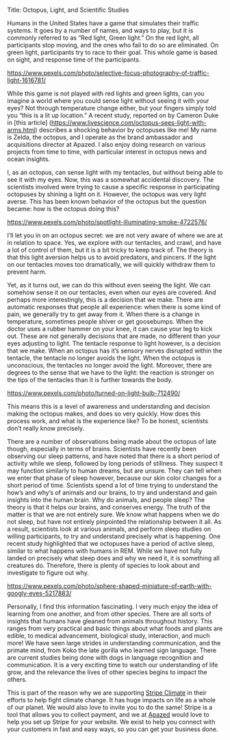 Title: Octopus, Light, and Scientific Studies

Humans in the United States have a game that simulates their traffic systems. It goes by a number of names, and ways to play, but it is commonly referred to as “Red light, Green light.” On the red light, all participants stop moving, and the ones who fail to do so are eliminated. On green light, participants try to race to their goal. This whole game is based on sight, and response time of the participants. 

https://www.pexels.com/photo/selective-focus-photography-of-traffic-light-1616781/ 

While this game is not played with red lights and green lights, can you imagine a world where you could sense light without seeing it with your eyes? Not through temperature change either, but your fingers simply told you “this is a lit up location.” A recent study, reported on by Cameron Duke in [this article] (https://www.livescience.com/octopus-sees-light-with-arms.html) describes a shocking behavior by octopuses like me! My name is Zelda, the octopus, and I operate as the brand ambassador and acquisitions director at Apazed. I also enjoy doing research on various projects from time to time, with particular interest in octopus news and ocean insights.

I, as an octopus, can sense light with my tentacles, but without being able to see it with my eyes. Now, this was a somewhat accidental discovery. The scientists involved were trying to cause a specific response in participating octopuses by shining a light on it. However, the octopus was very light averse. This has been known behavior of the octopus but the question became: how is the octopus doing this?

https://www.pexels.com/photo/spotlight-illuminating-smoke-4722576/ 

I’ll let you in on an octopus secret: we are not very aware of where we are at in relation to space. Yes, we explore with our tentacles, and crawl, and have a lot of control of them, but it is a bit tricky to keep track of. The theory is that this light aversion helps us to avoid predators, and pincers. If the light on our tentacles moves too dramatically, we will quickly withdraw them to prevent harm.

Yet, as it turns out, we can do this without even seeing the light. We can somehow sense it on our tentacles, even when our eyes are covered. And perhaps more interestingly, this is a decision that we make. There are automatic responses that people all experience: when there is some kind of pain, we generally try to get away from it. When there is a change in temperature, sometimes people shiver or get goosebumps. When the doctor uses a rubber hammer on your knee, it can cause your leg to kick out. These are not generally decisions that are made, no different than your eyes adjusting to light. The tentacle response to light however, is a decision that we make. When an octopus has it’s sensory nerves disrupted within the tentacle, the tentacle no longer avoids the light. When the octopus is unconscious, the tentacles no longer avoid the light. Moreover, there are degrees to the sense that we have to the light: the reaction is stronger on the tips of the tentacles than it is further towards the body.

https://www.pexels.com/photo/turned-on-light-bulb-712490/ 

This means this is a level of awareness and understanding and decision making the octopus makes, and does so very quickly. How does this process work, and what is the experience like? To be honest, scientists don’t really know precisely.

There are a number of observations being made about the octopus of late though, especially in terms of brains. Scientists have recently been observing our sleep patterns, and have noted that there is a short period of activity while we sleep, followed by long periods of stillness. They suspect it may function similarly to human dreams, but are unsure. They can tell when we enter that phase of sleep however, because our skin color changes for a short period of time.
Scientists spend a lot of time trying to understand the how’s and why’s of animals and our brains, to try and understand and gain insights into the human brain. Why do animals, and people sleep? The theory is that it helps our brains, and conserves energy. The truth of the matter is that we are not entirely sure. We know what happens when we do not sleep, but have not entirely pinpointed the relationship between it all. As a result, scientists look at various animals, and perform sleep studies on willing participants, to try and understand precisely what is happening. One recent study highlighted that we octopuses have a period of active sleep, similar to what happens with humans in REM. While we have not fully landed on precisely what sleep does and why we need it, it is something all creatures do. Therefore, there is plenty of species to look about and investigate to figure out why.

https://www.pexels.com/photo/sphere-shaped-miniature-of-earth-with-googly-eyes-5217883/ 

Personally, I find this information fascinating. I very much enjoy the idea of learning from one another, and from other species. There are all sorts of insights that humans have gleaned from animals throughout history. This ranges from very practical and basic things about what foods and plants are edible, to medical advancement, biological study, interaction, and much more! We have seen large strides in understanding communication, and the primate mind, from Koko the late gorilla who learned sign language. There are current studies being done with dogs in language recognition and communication. It is a very exciting time to watch our understanding of life grow, and the relevance the lives of other species begins to impact the others.

This is part of the reason why we are supporting [Stripe Climate](https://stripe.com/climate) in their efforts to help fight climate change. It has huge impacts on life as a whole of our planet. We would also love to invite you to do the same! Stripe is a tool that allows you to collect payment, and we at [Apazed](www.apazed.com) would love to help you set up Stripe for your website. We exist to help you connect with your customers in fast and easy ways, so you can get your business done.
